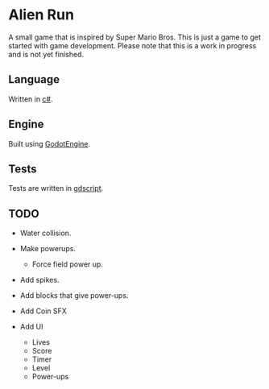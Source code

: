 # Alien Run
A small game that is inspired by Super Mario Bros. This is just a game to get started with game development. Please note that this is a work in progress and is not yet finished.

## Language
Written in [c#](https://docs.microsoft.com/en-us/dotnet/csharp/).

## Engine
Built using [GodotEngine](https://godotengine.org/).

## Tests
Tests are written in [gdscript](https://docs.godotengine.org/en/stable/tutorials/scripting/gdscript/gdscript_basics.html).

## TODO
* Water collision.
* Make powerups.
    * Force field power up.

* Add spikes.

* Add blocks that give power-ups.
* Add Coin SFX

* Add UI
    * Lives
    * Score
    * Timer
    * Level
    * Power-ups